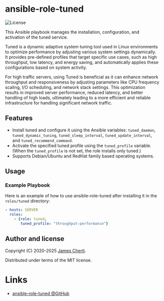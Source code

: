 # ansible-role-tuned
![License](https://img.shields.io/github/license/jamescherti/ansible-role-tuned)

This Ansible playbook manages the installation, configuration, and activation of the tuned service.

Tuned is a dynamic adaptive system tuning tool used in Linux environments to optimize performance by adjusting various system settings dynamically. It provides pre-defined profiles that target specific use cases, such as high throughput, low latency, and energy saving, and automatically applies these configurations based on system activity.

For high traffic servers, using Tuned is beneficial as it can enhance network throughput and responsiveness by adjusting parameters like CPU frequency scaling, I/O scheduling, and network stack settings. This optimization results in improved server performance, reduced latency, and better handling of high loads, ultimately leading to a more efficient and reliable infrastructure for handling significant network traffic.

## Features

- Install tuned and configure it using the Ansible variables: `tuned_daemon`, `tuned_dynamic_tuning`, `tuned_sleep_interval`, `tuned_update_interval`, and `tuned_recommend_command`.
- Activate the specified tuned profile using the `tuned_profile` variable. (When the `tuned_profile` is not set, the role installs only tuned.)
- Supports Debian/Ubuntu and RedHat family based operating systems.

## Usage

### Example Playbook

Here is an example of how to use ansible-role-tuned after installing it in the `roles/tuned` directory:

```yaml
- hosts: SERVER
  roles:
    - {role: tuned,
       tuned_profile: "throughput-performance"}
```

## Author and license

Copyright (C) 2020-2025 [James Cherti](https://www.jamescherti.com).

Distributed under terms of the MIT license.

# Links

- [ansible-role-tuned @GitHub](https://github.com/jamescherti/ansible-role-tuned)
